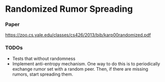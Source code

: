 # Randomized Rumor Spreading

### Paper
 https://zoo.cs.yale.edu/classes/cs426/2013/bib/karp00randomized.pdf

### TODOs

* Tests that without randomness
* Implement anti-entropy mechanism. One way to do this is to periodically exchange rumor set with a random peer. Then, if there are missing rumors, start spreading them.